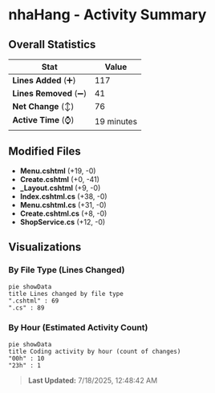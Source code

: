 # nhaHang - Activity Summary 

## Overall Statistics

| Stat                   | Value                                                             |
| ---------------------- | ----------------------------------------------------------------- |
| **Lines Added** (➕)   | 117                                          |
| **Lines Removed** (➖) | 41                                        |
| **Net Change** (↕)    | 76                |
| **Active Time** (⌚)   | 19 minutes |


## Modified Files
- **Menu.cshtml** (+19, -0)
- **Create.cshtml** (+0, -41)
- **_Layout.cshtml** (+9, -0)
- **Index.cshtml.cs** (+38, -0)
- **Menu.cshtml.cs** (+31, -0)
- **Create.cshtml.cs** (+8, -0)
- **ShopService.cs** (+12, -0)

## Visualizations

### By File Type (Lines Changed)

```mermaid
pie showData
title Lines changed by file type
".cshtml" : 69
".cs" : 89
```

### By Hour (Estimated Activity Count)

```mermaid
pie showData
title Coding activity by hour (count of changes)
"00h" : 10
"23h" : 1
```


> **Last Updated:** 7/18/2025, 12:48:42 AM